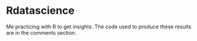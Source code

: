 # Rdatascience

Me practicing with R to get insights.
The code used to produce these results are in the comments section.
